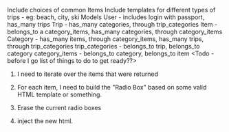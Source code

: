 Include choices of common Items
Include templates for different types of trips - eg: beach, city, ski
Models
  User - includes login with passport, has_many trips
  Trip - has_many categories, through trip_categories
  Item  - belongs_to a category_items, has_many categories, through category_items
  Category - has_many items, through category_items, has_many trips, through trip_categories
  trip_categories - belongs_to trip, belongs_to category
  category_items - belongs_to category, belongs_to item
  <Todo - before I go list of things to do to get ready??>


  1. I need to iterate over the items that were returned

  2. For each item, I need to build the "Radio Box" based on some valid HTML template or something.

  3. Erase the current radio boxes

  4. inject the new html.
